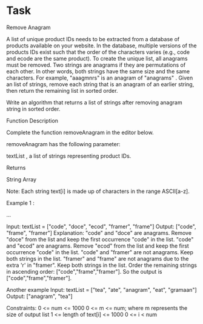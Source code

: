 # Task

Remove Anagram

A list of unique product IDs needs to be extracted from a database of products available on your website. In the database, multiple versions of the products IDs exist such that the order of the characters varies (e.g., code and ecode are the same product). To create the unique list, all anagrams must be removed. Two strings are anagrams if they are permutations of each other. In other words, both strings have the same size and the same characters. For example, "aaagmnrs" is an anagram of "anagrams" . Given an list of strings, remove each string that is an anagram of an earlier string, then return the remaining list in sorted order.

Write an algorithm that returns a list of strings after removing anagram string in sorted order.


Function Description

Complete the function removeAnagram in the editor below.

removeAnagram has the following parameter:

textList , a list of strings representing product IDs.

Returns

String Array

Note: Each string text[i] is made up of characters in the range ASCII[a-z].


Example 1 :

...

Input: textList = ["code", "doce", "ecod", "framer", "frame"]
Output: ["code", "frame", "framer"]
Explanation: "code" and "doce" are anagrams. Remove "doce" from the list and keep the first occurrence "code" in the list. "code" and "ecod" are anagrams. Remove "ecod" from the list and keep the first occurrence "code" in the list. "code" and "framer" are not anagrams. Keep both strings in the list. "framer" and "frame" are not anagrams due to the extra 'r' in "framer". Keep both strings in the list. Order the remaining strings in ascending order: ["code","frame","framer"]. So the output is ["code","frame","framer"].


Another example
Input: textList = ["tea", "ate", "anagram", "eat", "gramaan"]
Output: ["anagram", "tea"]

Constraints:
0 <= num <= 1000
0 <= m <= num; where m represents the size of output list
1 <= length of text[i] <= 1000
0 <= i < num